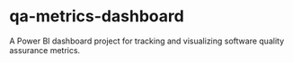 # qa-metrics-dashboard
A Power BI dashboard project for tracking and visualizing software quality assurance metrics.
